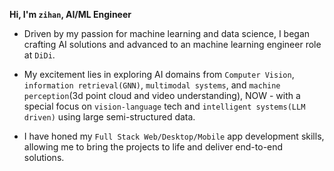 **Hi, I'm `zihan`,  AI/ML Engineer**

* Driven by my passion for machine learning and data science, I began crafting AI solutions and advanced to an machine learning engineer role at ```DiDi```. 

* My excitement lies in exploring AI domains from ```Computer Vision```, ```information retrieval(GNN)```, ```multimodal systems```, and ```machine perception```(3d point cloud and video understanding), NOW - with a special focus on ```vision-language``` tech and ```intelligent systems(LLM driven)``` using large semi-structured data.

* I have honed my ```Full Stack Web/Desktop/Mobile``` app development skills, allowing me to bring the projects to life and deliver end-to-end solutions.


